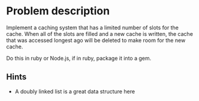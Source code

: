# Problem description

Implement a caching system that has a limited number of slots for the cache. When all of the slots are filled and a new cache is written, the cache that was accessed longest ago will be deleted to make room for the new cache.

Do this in ruby or Node.js, if in ruby, package it into a gem.

## Hints

  * A doubly linked list is a great data structure here